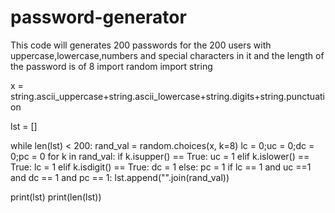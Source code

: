 # password-generator
This code will generates 200 passwords for the 200 users with uppercase,lowercase,numbers and special characters in it and the length of the password is of 8
import random
import string

x = string.ascii_uppercase+string.ascii_lowercase+string.digits+string.punctuation

lst = []

while len(lst) < 200:
    rand_val = random.choices(x, k=8)
    lc = 0;uc = 0;dc = 0;pc = 0
    for k in rand_val:
        if k.isupper() == True:
            uc = 1
        elif k.islower() == True:
            lc = 1
        elif k.isdigit() == True:
            dc = 1
        else:
            pc = 1
    if lc == 1 and uc ==1 and dc == 1 and pc == 1:
        lst.append("".join(rand_val))
    
    
print(lst)
print(len(lst))
